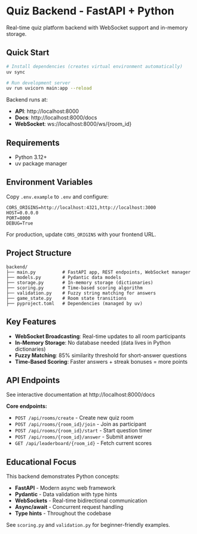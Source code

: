 # Quiz Backend - FastAPI + Python

Real-time quiz platform backend with WebSocket support and in-memory storage.

## Quick Start

```bash
# Install dependencies (creates virtual environment automatically)
uv sync

# Run development server
uv run uvicorn main:app --reload
```

Backend runs at:
- **API**: http://localhost:8000
- **Docs**: http://localhost:8000/docs
- **WebSocket**: ws://localhost:8000/ws/{room_id}

## Requirements

- Python 3.12+
- uv package manager

## Environment Variables

Copy `.env.example` to `.env` and configure:

```env
CORS_ORIGINS=http://localhost:4321,http://localhost:3000
HOST=0.0.0.0
PORT=8000
DEBUG=True
```

For production, update `CORS_ORIGINS` with your frontend URL.

## Project Structure

```
backend/
├── main.py          # FastAPI app, REST endpoints, WebSocket manager
├── models.py        # Pydantic data models
├── storage.py       # In-memory storage (dictionaries)
├── scoring.py       # Time-based scoring algorithm
├── validation.py    # Fuzzy string matching for answers
├── game_state.py    # Room state transitions
├── pyproject.toml   # Dependencies (managed by uv)
```

## Key Features

- **WebSocket Broadcasting**: Real-time updates to all room participants
- **In-Memory Storage**: No database needed (data lives in Python dictionaries)
- **Fuzzy Matching**: 85% similarity threshold for short-answer questions
- **Time-Based Scoring**: Faster answers + streak bonuses = more points

## API Endpoints

See interactive documentation at http://localhost:8000/docs

**Core endpoints:**
- `POST /api/rooms/create` - Create new quiz room
- `POST /api/rooms/{room_id}/join` - Join as participant
- `POST /api/rooms/{room_id}/start` - Start question timer
- `POST /api/rooms/{room_id}/answer` - Submit answer
- `GET /api/leaderboard/{room_id}` - Fetch current scores

## Educational Focus

This backend demonstrates Python concepts:
- **FastAPI** - Modern async web framework
- **Pydantic** - Data validation with type hints
- **WebSockets** - Real-time bidirectional communication
- **Async/await** - Concurrent request handling
- **Type hints** - Throughout the codebase

See `scoring.py` and `validation.py` for beginner-friendly examples.
